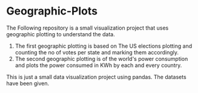 # Geographic-Plots

The Following repository is a small visualization project that uses geographic plotting to understand the data.
1. The first geographic plotting is based on The US elections plotting and counting the no of votes per state and marking them accordingly.
2. The second geographic plotting is of the world's power consumption and plots the power consumed in KWh by each and every country.

This is just a small data visualization project using pandas. The datasets have been given.
